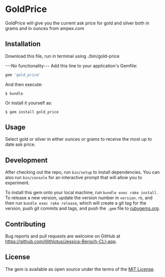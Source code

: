 # GoldPrice

GoldPrice will give you the current ask price for gold and silver both in grams and in ounces from ampex.com

## Installation

Download this file, run in terminal using ./bin/gold-price






---No functionality---
Add this line to your application's Gemfile:

```ruby
gem 'gold_price'
```

And then execute:

    $ bundle

Or install it yourself as:

    $ gem install gold_price

## Usage

Select gold or silver in either ounces or grams to receive the most up to date ask price.

## Development

After checking out the repo, run `bin/setup` to install dependencies. You can also run `bin/console` for an interactive prompt that will allow you to experiment.

To install this gem onto your local machine, run `bundle exec rake install`. To release a new version, update the version number in `version.rb`, and then run `bundle exec rake release`, which will create a git tag for the version, push git commits and tags, and push the `.gem` file to [rubygems.org](https://rubygems.org).

## Contributing

Bug reports and pull requests are welcome on GitHub at https://github.com/lilithlotus/Jessica-Bensch-CLI-app.

## License

The gem is available as open source under the terms of the [MIT License](http://opensource.org/licenses/MIT).
